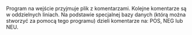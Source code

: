 Program na wejście przyjmuje plik z komentarzami. Kolejne komentarze są w oddzielnych liniach. Na podstawie specjalnej bazy danych (którą można stworzyć za pomocą tego programu) dzieli komentarze na: POS, NEG lub NEU.
